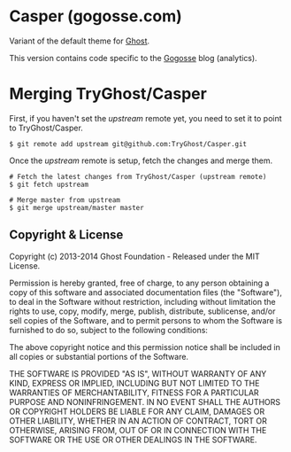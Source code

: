 # Casper (gogosse.com)

Variant of the default theme for [Ghost](http://github.com/tryghost/ghost/).

This version contains code specific to the [Gogosse](http://www.gogosse.com) blog (analytics).

# Merging TryGhost/Casper

First, if you haven't set the *upstream* remote yet, you need to set it to point to TryGhost/Casper.

```
$ git remote add upstream git@github.com:TryGhost/Casper.git
```

Once the *upstream* remote is setup, fetch the changes and merge them.

```
# Fetch the latest changes from TryGhost/Casper (upstream remote)
$ git fetch upstream

# Merge master from upstream
$ git merge upstream/master master
```

## Copyright & License

Copyright (c) 2013-2014 Ghost Foundation - Released under the MIT License.

Permission is hereby granted, free of charge, to any person obtaining a copy of this software and associated documentation files (the "Software"), to deal in the Software without restriction, including without limitation the rights to use, copy, modify, merge, publish, distribute, sublicense, and/or sell copies of the Software, and to permit persons to whom the Software is furnished to do so, subject to the following conditions:

The above copyright notice and this permission notice shall be included in all copies or substantial portions of the Software.

THE SOFTWARE IS PROVIDED "AS IS", WITHOUT WARRANTY OF ANY KIND, EXPRESS OR IMPLIED, INCLUDING BUT NOT LIMITED TO THE WARRANTIES OF MERCHANTABILITY, FITNESS FOR A PARTICULAR PURPOSE AND
NONINFRINGEMENT. IN NO EVENT SHALL THE AUTHORS OR COPYRIGHT HOLDERS BE LIABLE FOR ANY CLAIM, DAMAGES OR OTHER LIABILITY, WHETHER IN AN ACTION OF CONTRACT, TORT OR OTHERWISE, ARISING FROM, OUT OF OR IN CONNECTION WITH THE SOFTWARE OR THE USE OR OTHER DEALINGS IN THE SOFTWARE.
